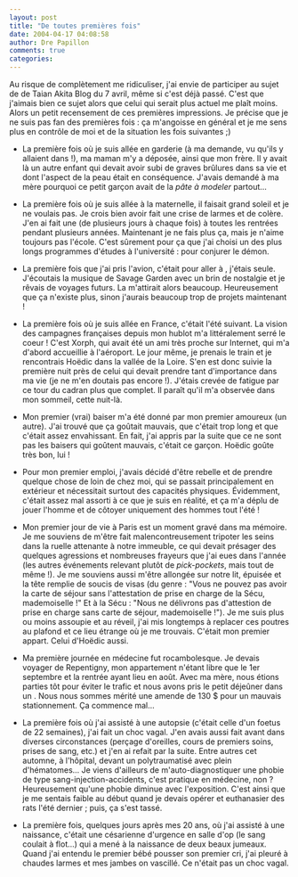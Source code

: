 ```yaml
---
layout: post
title: "De toutes premières fois"
date: 2004-04-17 04:08:58
author: Dre Papillon
comments: true
categories: 
---
```



Au risque de complètement me ridiculiser, j'ai envie de participer au sujet de  de Taian Akita Blog du 7 avril, même si c'est déjà passé.  C'est que j'aimais bien ce sujet alors que celui qui serait plus actuel me plaît moins.  Alors un petit recensement de ces premières impressions.  Je précise que je ne suis pas fan des premières fois : ça m'angoisse en général et je me sens plus en contrôle de moi et de la situation les fois suivantes ;)

-  La première fois où je suis allée en garderie (à ma demande, vu qu'ils y allaient dans  !), ma maman m'y a déposée, ainsi que mon frère.  Il y avait là un autre enfant qui devait avoir subi de graves brûlures dans sa vie et dont l'aspect de la peau était en conséquence.  J'avais demandé à ma mère pourquoi ce petit garçon avait de la *pâte à modeler* partout...

-  La première fois où je suis allée à la maternelle, il faisait grand soleil et je ne voulais pas.  Je crois bien avoir fait une crise de larmes et de colère.  J'en ai fait une (de plusieurs jours à chaque fois) à toutes les rentrées pendant plusieurs années.  Maintenant je ne fais plus ça, mais je n'aime toujours pas l'école.  C'est sûrement pour ça que j'ai choisi un des plus longs programmes d'études à l'université : pour conjurer le démon.

-  La première fois que j'ai pris l'avion, c'était pour aller à , j'étais seule.  J'écoutais la musique de Savage Garden avec un brin de nostalgie et je rêvais de voyages futurs.  La  m'attirait alors beaucoup.  Heureusement que ça n'existe plus, sinon j'aurais beaucoup trop de projets maintenant !

-  La première fois où je suis allée en France, c'était l'été suivant.  La vision des campagnes françaises depuis mon hublot m'a littéralement serré le coeur !  C'est Xorph, qui avait été un ami très proche sur Internet, qui m'a d'abord accueillie à l'aéroport.  Le jour même, je prenais le train et je rencontrais Hoëdic dans la vallée de la Loire.  S'en est donc suivie la première nuit près de celui qui devait prendre tant d'importance dans ma vie (je ne m'en doutais pas encore !).  J'étais crevée de fatigue par ce tour du cadran plus que complet.  Il paraît qu'il m'a observée dans mon sommeil, cette nuit-là.

-  Mon premier (vrai) baiser m'a été donné par mon premier amoureux (un autre).  J'ai trouvé que ça goûtait mauvais, que c'était trop long et que c'était assez envahissant.  En fait, j'ai appris par la suite que ce ne sont pas les baisers qui goûtent mauvais, c'était ce garçon.  Hoëdic goûte très bon, lui !

-  Pour mon premier emploi, j'avais décidé d'être rebelle et de prendre quelque chose de loin de chez moi, qui se passait principalement en extérieur et nécessitait surtout des capacités physiques.  Évidemment, c'était assez mal assorti à ce que je suis en réalité, et ça m'a déplu de jouer l'homme et de côtoyer uniquement des hommes tout l'été !

-  Mon premier jour de vie à Paris est un moment gravé dans ma mémoire.  Je me souviens de m'être fait malencontreusement tripoter les seins dans la ruelle attenante à notre immeuble, ce qui devait présager des quelques agressions et nombreuses frayeurs que j'ai eues dans l'année (les autres événements relevant plutôt de *pick-pockets*, mais tout de même !).  Je me souviens aussi m'être allongée sur notre lit, épuisée et la tête remplie de soucis de visas (du genre : "Vous ne pouvez pas avoir la carte de séjour sans l'attestation de prise en charge de la Sécu, mademoiselle !"  Et à la Sécu : "Nous ne délivrons pas d'attestion de prise en charge sans carte de séjour, mademoiselle !").  Je me suis plus ou moins assoupie et au réveil, j'ai mis longtemps à replacer ces poutres au plafond et ce lieu étrange où je me trouvais.  C'était mon premier appart.  Celui d'Hoëdic aussi.

-  Ma première journée en médecine fut rocambolesque.  Je devais voyager de Repentigny, mon appartement n'étant libre que le 1er septembre et la rentrée ayant lieu en août.  Avec ma mère, nous étions parties tôt pour éviter le trafic et nous avons pris le petit déjeûner dans un .  Nous nous sommes mérité une amende de 130 $ pour un mauvais stationnement.  Ça commence mal...

-  La première fois où j'ai assisté à une autopsie (c'était celle d'un foetus de 22 semaines), j'ai fait un choc vagal.  J'en avais aussi fait avant dans diverses circonstances (perçage d'oreilles, cours de premiers soins, prises de sang, etc.) et j'en ai refait par la suite.  Entre autres cet automne, à l'hôpital, devant un polytraumatisé avec plein d'hématomes...  Je viens d'ailleurs de m'auto-diagnostiquer une phobie de type sang-injection-accidents, c'est pratique en médecine, non ?  Heureusement qu'une phobie diminue avec l'exposition.  C'est ainsi que je me sentais faible au début quand je devais opérer et euthanasier des rats l'été dernier ; puis, ça s'est tassé.

-  La première fois, quelques jours après mes 20 ans, où j'ai assisté à une naissance, c'était une césarienne d'urgence en salle d'op (le sang coulait à flot...) qui a mené à la naissance de deux beaux jumeaux.  Quand j'ai entendu le premier bébé pousser son premier cri, j'ai pleuré à chaudes larmes et mes jambes on vascillé.  Ce n'était pas un choc vagal.